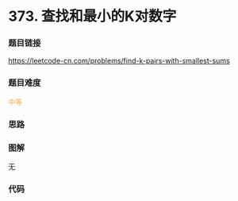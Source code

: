 # 373. 查找和最小的K对数字

### 题目链接

https://leetcode-cn.com/problems/find-k-pairs-with-smallest-sums

### 题目难度

<font color=#F0AD4E>中等</font>

### 思路



### 图解

无

### 代码

```python
```